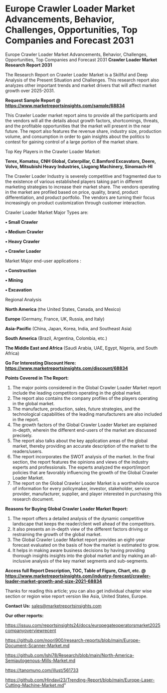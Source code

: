 # Europe Crawler Loader Market Advancements, Behavior, Challenges, Opportunities, Top Companies and Forecast 2031
Europe Crawler Loader Market Advancements, Behavior, Challenges, Opportunities, Top Companies and Forecast 2031
<strong>Crawler Loader Market Research Report 2031</strong>

The Research Report on Crawler Loader Market is a Skillful and Deep Analysis of the Present Situation and Challenges. This research report also analyzes other important trends and market drivers that will affect market growth over 2025-2031.

<strong>Request Sample Report @ <a href=https://www.marketreportsinsights.com/sample/68834>https://www.marketreportsinsights.com/sample/68834</a></strong>

This Crawler Loader market report aims to provide all the participants and the vendors will all the details about growth factors, shortcomings, threats, and the profitable opportunities that the market will present in the near future. The report also features the revenue share, industry size, production volume, and consumption in order to gain insights about the politics to contest for gaining control of a large portion of the market share.

Top Key Players in the Crawler Loader Market:

<strong>Terex, Komatsu, CNH Global, Caterpillar, C.Bamford Excavators, Deere, Volvo, Mitsubishi Heavy Industries, Liugong Machinery, Sinomach-HI</strong>

The Crawler Loader Industry is severely competitive and fragmented due to the existence of various established players taking part in different marketing strategies to increase their market share. The vendors operating in the market are profiled based on price, quality, brand, product differentiation, and product portfolio. The vendors are turning their focus increasingly on product customization through customer interaction.

Crawler Loader Market Major Types are:

<strong>• Small Crawler

• Medium Crawler

• Heavy Crawler

• Crawler Loader</strong>

Market Major end-user applications :

<strong>• Construction

• Mining

• Excavation</strong>

Regional Analysis

</u><strong><b>North America</b></strong> (the United States, Canada, and Mexico)

<strong><b>Europe </b></strong>(Germany, France, UK, Russia, and Italy)

<strong><b>Asia-Pacific</b></strong> (China, Japan, Korea, India, and Southeast Asia)

<strong><b>South America</b></strong> (Brazil, Argentina, Colombia, etc.)

<strong><b>The Middle East and Africa</b></strong> (Saudi Arabia, UAE, Egypt, Nigeria, and South Africa)

<strong>Go For Interesting Discount Here: <a href=https://www.marketreportsinsights.com/discount/68834>https://www.marketreportsinsights.com/discount/68834</a></strong>

<strong>Points Covered in The Report:</strong>
<ol>
  <li>The major points considered in the Global Crawler Loader Market report include the leading competitors operating in the global market.</li>
  <li>The report also contains the company profiles of the players operating in the global market.</li>
  <li>The manufacture, production, sales, future strategies, and the technological capabilities of the leading manufacturers are also included in the report.</li>
  <li>The growth factors of the Global Crawler Loader Market are explained in-depth, wherein the different end-users of the market are discussed precisely.</li>
  <li>The report also talks about the key application areas of the global market, thereby providing an accurate description of the market to the readers/users.</li>
  <li>The report incorporates the SWOT analysis of the market. In the final section, the report features the opinions and views of the industry experts and professionals. The experts analyzed the export/import policies that are favorably influencing the growth of the Global Crawler Loader Market.</li>
  <li>The report on the Global Crawler Loader Market is a worthwhile source of information for every policymaker, investor, stakeholder, service provider, manufacturer, supplier, and player interested in purchasing this research document.</li>
</ol>
<strong>Reasons for Buying Global Crawler Loader Market Report:</strong>

<ol>
  <li>The report offers a detailed analysis of the dynamic competitive landscape that keeps the reader/client well ahead of the competitors.</li>
  <li>It also presents an in-depth view of the different factors driving or restraining the growth of the global market.</li>
  <li>The Global Crawler Loader Market report provides an eight-year forecast evaluated on the basis of how the market is estimated to grow.</li>
  <li>It helps in making aware business decisions by having providing thorough insights insights into the global market and by making an all-inclusive analysis of the key market segments and sub-segments.</li>
</ol>
<strong>Access full Report Description, TOC, Table of Figure, Chart, etc. @ <a href=https://www.marketreportsinsights.com/industry-forecast/crawler-loader-market-growth-and-size-2021-68834>https://www.marketreportsinsights.com/industry-forecast/crawler-loader-market-growth-and-size-2021-68834</a></strong>


Thanks for reading this article; you can also get individual chapter wise section or region wise report version like Asia, United States, Europe.

<strong>Contact Us:</strong>
sales@marketreportsinsights.com

<strong>Our other reports:</strong>

<a href=https://issuu.com/reportsinsights24/docs/europegateoperatorsmarket2025companyoverviewrecent>https://issuu.com/reportsinsights24/docs/europegateoperatorsmarket2025companyoverviewrecent</a>

<a href=https://github.com/noori900/research-reports/blob/main/Europe-Document-Scanner-Market.md>https://github.com/noori900/research-reports/blob/main/Europe-Document-Scanner-Market.md</a>

<a href=https://github.com/Ishi78/Research/blob/main/North-America-Semiautogenous-Mills-Market.md>https://github.com/Ishi78/Research/blob/main/North-America-Semiautogenous-Mills-Market.md</a>

<a href=https://tanomuno.com/illust/561733>https://tanomuno.com/illust/561733</a>

<a href=https://github.com/Hindavi23/Trending-Report/blob/main/Europe-Laser-Cutting-Machine-Market.md>https://github.com/Hindavi23/Trending-Report/blob/main/Europe-Laser-Cutting-Machine-Market.md</a>"
